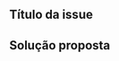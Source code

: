 <!--- Preencha as informações abaixo para criar uma nova issue --->

## Título da issue

<!--- Descrição detalhada da issue --->

## Solução proposta

<!--- Descreva como você planeja resolver a issue --->

<!--- Trecho de código para acionar a action e criar o pull request --->

<!---
- name: Criar Pull Request
  uses: peter-evans/create-pull-request@v3.11.0
  with:
    base: nome_da_branch_de_destino
    head: ${{ github.event.issue.user.login }}:nome_da_branch_de_origem
    title: ${{ github.event.issue.title }}
    body: ${{ github.event.issue.body }}
--->
